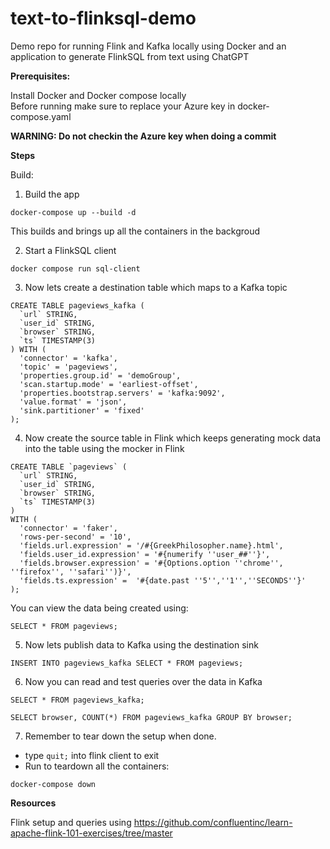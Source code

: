 # text-to-flinksql-demo

Demo repo for running Flink and Kafka locally using Docker and an application to generate FlinkSQL from text using ChatGPT

**Prerequisites:**

Install Docker and Docker compose locally  
Before running make sure to replace your Azure key in docker-compose.yaml

**WARNING: Do not checkin the Azure key when doing a commit**

**Steps**

Build:

1. Build the app

```
docker-compose up --build -d
```

This builds and brings up all the containers in the backgroud

2. Start a FlinkSQL client

```
docker compose run sql-client
```

3. Now lets create a destination table which maps to a Kafka topic

```
CREATE TABLE pageviews_kafka (
  `url` STRING,
  `user_id` STRING,
  `browser` STRING,
  `ts` TIMESTAMP(3)
) WITH (
  'connector' = 'kafka',
  'topic' = 'pageviews',
  'properties.group.id' = 'demoGroup',
  'scan.startup.mode' = 'earliest-offset',
  'properties.bootstrap.servers' = 'kafka:9092',
  'value.format' = 'json',
  'sink.partitioner' = 'fixed'
);
```

4. Now create the source table in Flink which keeps generating mock data into the table using the mocker in Flink

```
CREATE TABLE `pageviews` (
  `url` STRING,
  `user_id` STRING,
  `browser` STRING,
  `ts` TIMESTAMP(3)
)
WITH (
  'connector' = 'faker',
  'rows-per-second' = '10',
  'fields.url.expression' = '/#{GreekPhilosopher.name}.html',
  'fields.user_id.expression' = '#{numerify ''user_##''}',
  'fields.browser.expression' = '#{Options.option ''chrome'', ''firefox'', ''safari'')}',
  'fields.ts.expression' =  '#{date.past ''5'',''1'',''SECONDS''}'
);
```

You can view the data being created using:

```
SELECT * FROM pageviews;
```

5. Now lets publish data to Kafka using the destination sink

```
INSERT INTO pageviews_kafka SELECT * FROM pageviews;
```

6. Now you can read and test queries over the data in Kafka

```
SELECT * FROM pageviews_kafka;

SELECT browser, COUNT(*) FROM pageviews_kafka GROUP BY browser;
```

7. Remember to tear down the setup when done.

- type `quit;` into flink client to exit
- Run to teardown all the containers:

```
docker-compose down
```

**Resources**

Flink setup and queries using https://github.com/confluentinc/learn-apache-flink-101-exercises/tree/master
